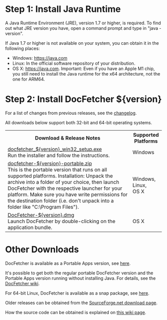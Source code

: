 Step 1: Install Java Runtime
==================================
A Java Runtime Environment (JRE), version 1.7 or higher, is required. To find
out what JRE version you have, open a command prompt and type in
"java -version".

If Java 1.7 or higher is not available on your system, you can obtain it in
the following places:

* Windows: <https://java.com>
* Linux: In the official software repository of your distribution.
* OS&nbsp;X: <https://java.com>. Important: Even if you have an Apple M1 chip, you still need to install the Java runtime for the x64 architecture, not the one for ARM64.

Step 2: Install DocFetcher ${version}
=====================================

For a list of changes from previous releases, see the [changelog](http://docfetcher.sourceforge.net/wiki/doku.php?id=changelog).

All downloads below support both 32-bit and 64-bit operating systems.

<table>
<tr>
<th>Download & Release Notes</th>
<th>Supported Platforms</th>
</tr>
<tr>
<td align="left"><a href="https://sourceforge.net/projects/docfetcher/files/docfetcher/${version}/docfetcher_${version}_win32_setup.exe/download">docfetcher_${version}_win32_setup.exe</a> <br/> Run the installer and follow the instructions.</td>
<td>Windows</td>
</tr>
<tr>
<td align="left"><a href="https://sourceforge.net/projects/docfetcher/files/docfetcher/${version}/docfetcher-${version}-portable.zip/download">docfetcher-${version}-portable.zip</a> <br/> This is the portable version that runs on all supported platforms. Installation: Unpack the archive into a folder of your choice, then launch DocFetcher with the respective launcher for your platform. Make sure you have write permissions for the destination folder (i.e. don't unpack into a folder like "C:\Program&nbsp;Files").
</td>
<td>Windows, Linux, OS&nbsp;X</td>
</tr>
<tr>
<td align="left"><a href="https://sourceforge.net/projects/docfetcher/files/docfetcher/${version}/DocFetcher-${version}.dmg/download">DocFetcher-${version}.dmg</a> <br/> Launch DocFetcher by double-clicking on the application bundle.</td>
<td>OS&nbsp;X</td>
</tr>
</table>

Other Downloads
===============
DocFetcher is available as a Portable Apps version, see [here](https://portableapps.com/node/53747).

It's possible to get both the regular portable DocFetcher version and the Portable Apps version running without installing Java. For details, see the [DocFetcher wiki](http://docfetcher.sourceforge.net/wiki/doku.php?id=tips_tricks).

For 64-bit Linux, DocFetcher is available as a snap package, see [here](https://snapcraft.io/docfetcher).

Older releases can be obtained from the [SourceForge.net download page](https://sourceforge.net/projects/docfetcher/files/docfetcher/).

How the source code can be obtained is explained on [this wiki page](http://docfetcher.sourceforge.net/wiki/doku.php?id=source_code).
